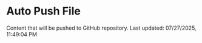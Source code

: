# Auto Push File

Content that will be pushed to GitHub repository.
Last updated: 07/27/2025, 11:49:04 PM